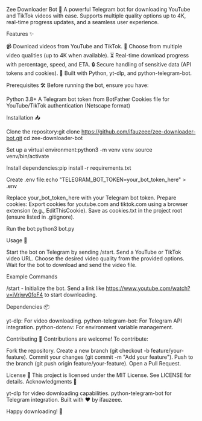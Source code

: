 Zee Downloader Bot 🚀
A powerful Telegram bot for downloading YouTube and TikTok videos with ease. Supports multiple quality options up to 4K, real-time progress updates, and a seamless user experience.
 
Features ✨

📹 Download videos from YouTube and TikTok.
🎥 Choose from multiple video qualities (up to 4K when available).
⏳ Real-time download progress with percentage, speed, and ETA.
🔒 Secure handling of sensitive data (API tokens and cookies).
🐍 Built with Python, yt-dlp, and python-telegram-bot.

Prerequisites 🛠️
Before running the bot, ensure you have:

Python 3.8+
A Telegram bot token from BotFather
Cookies file for YouTube/TikTok authentication (Netscape format)

Installation 📥

Clone the repository:git clone https://github.com/ifauzeee/zee-downloader-bot.git
cd zee-downloader-bot


Set up a virtual environment:python3 -m venv venv
source venv/bin/activate


Install dependencies:pip install -r requirements.txt


Create .env file:echo "TELEGRAM_BOT_TOKEN=your_bot_token_here" > .env

Replace your_bot_token_here with your Telegram bot token.
Prepare cookies:
Export cookies for youtube.com and tiktok.com using a browser extension (e.g., EditThisCookie).
Save as cookies.txt in the project root (ensure listed in .gitignore).


Run the bot:python3 bot.py



Usage 📖

Start the bot on Telegram by sending /start.
Send a YouTube or TikTok video URL.
Choose the desired video quality from the provided options.
Wait for the bot to download and send the video file.

Example Commands

/start - Initialize the bot.
Send a link like https://www.youtube.com/watch?v=iVrjwy0foF4 to start downloading.

Dependencies 📦

yt-dlp: For video downloading.
python-telegram-bot: For Telegram API integration.
python-dotenv: For environment variable management.

Contributing 🤝
Contributions are welcome! To contribute:

Fork the repository.
Create a new branch (git checkout -b feature/your-feature).
Commit your changes (git commit -m "Add your feature").
Push to the branch (git push origin feature/your-feature).
Open a Pull Request.

License 📝
This project is licensed under the MIT License. See LICENSE for details.
Acknowledgments 🙌

yt-dlp for video downloading capabilities.
python-telegram-bot for Telegram integration.
Built with ❤️ by ifauzeee.


Happy downloading! 🎉
